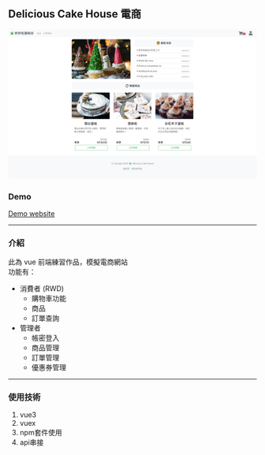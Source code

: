 ## Delicious Cake House 電商
![Image of Yaktocat](https://github.com/music24241/DeliciousCakeHouse/blob/master/music24241.github.io_DeliciousCakeHouse_.png)
### Demo
[Demo website](https://music24241.github.io/DeliciousCakeHouse/#/)
***
### 介紹
此為 vue 前端練習作品，模擬電商網站  
功能有：
- 消費者 (RWD)
  - 購物車功能
  - 商品
  - 訂單查詢
- 管理者
  - 帳密登入
  - 商品管理
  - 訂單管理
  - 優惠券管理
***
### 使用技術
1. vue3
2. vuex
3. npm套件使用
4. api串接
